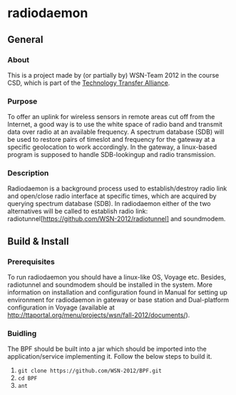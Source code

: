 # radiodaemon

## General
### About
This is a project made by (or partially by) WSN-Team 2012 in the course CSD, which is part of the [Technology Transfer Alliance](http://ttaportal.org/).

### Purpose
To offer an uplink for wireless sensors in remote areas cut off from the Internet, a good way is to use the white space of radio band and transmit data over radio at an available frequency. A spectrum database (SDB) will be used to restore pairs of timeslot and frequency for the gateway at a specific geolocation to work accordingly.
In the gateway, a linux-based program is supposed to handle SDB-lookingup and radio transmission.

### Description
Radiodaemon is a background process used to establish/destroy radio link and open/close radio interface at specific times, which are acquired by querying spectrum database (SDB). In radiodaemon either of the two alternatives will be called to establish radio link: radiotunnel[https://github.com/WSN-2012/radiotunnel] and soundmodem.

## Build & Install
### Prerequisites
To run radiodaemon you should have a linux-like OS, Voyage etc. Besides, radiotunnel and soundmodem should be installed in the system. More information on installation and configuration found in Manual for setting up environment for radiodaemon in gateway or base station and Dual-platform configuration in Voyage (available at http://ttaportal.org/menu/projects/wsn/fall-2012/documents/).

### Buidling
The BPF should be built into a jar which should be imported into the application/service implementing it. 
Follow the below steps to build it.

1.  `git clone https://github.com/WSN-2012/BPF.git`
2.  `cd BPF`
3.  `ant`
